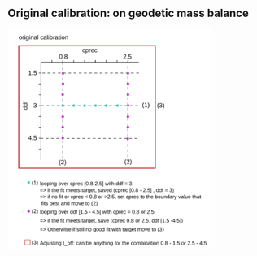 <h2>Original calibration: on geodetic mass balance</h2>

<img src="images/original_calibration_scheme.png" alt="Conceptual sketch of the calibration loop for the calibration aims towards the geodetic mass balance." width="400"/>
